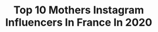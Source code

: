 ---
title: Top 10 Mothers Instagram Influencers In France In 2020
description: >-
  Find top mothers Instagram influencers in France in 2020. Most popular hashtags: #maman #viedemaman #famille #concours.
platform: Instagram
profiles:
  - username: "kidsneversleep"
    fullname: >-
      Vanessa S.
    location: "France"
    followers: 25495
    engagement: 658
    commentsToLikes: 0.093584
    id: ck5btvpvegp170i118g1t79tx
    verified: false
    hashtags: "#giuliana, #picoftheday, #amour, #moment"
  - username: "thefrenchfolk"
    fullname: >-
      Margaux Follis
    location: "France"
    followers: 64367
    engagement: 253
    commentsToLikes: 0.071724
    id: ck139mr0cm2uk0i19wtkvp70a
    verified: false
    hashtags: "#10daysold, #40weeks, #bumpdate, #39weeks"
  - username: "marine_roseetjosephine"
    fullname: >-
      Marine • Borntobemamma
    location: "France"
    followers: 21263
    engagement: 278
    commentsToLikes: 0.240547
    id: ck5qd9su5uiqi0i112cspdud1
    verified: false
    hashtags: "#babylove, #mamanfatigu, #reallifequotes, #goldenhour"
  - username: "idakakisina"
    fullname: >-
      Ida Kakisina
    location: "France"
    followers: 5167
    engagement: 1331
    commentsToLikes: 0.091183
    id: ck5hksrrvizbe0i11bmvn7jd8
    verified: false
    hashtags: "#firstborn, #momofthree, #motherdaughter, #momgoals"
  - username: "aurelien_muller_official"
    fullname: >-
      Aurelien Muller
    location: "France"
    followers: 86810
    engagement: 435
    commentsToLikes: 0.022294
    id: ck5hde9jzmygl0i118dtaqbl3
    verified: true
    hashtags: "#style, #ayana, #sundayhugs, #happyvalentinesweekend"
  - username: "daniellapintto"
    fullname: >-
      🍁 D a n i e l l a
    location: "France"
    followers: 277343
    engagement: 622
    commentsToLikes: 0.012540
    id: ck6u2xvqcujvl0j712k22rd49
    verified: false
    hashtags: "#fils, #giveway, #fizzer, #19juillet2019"
  - username: "georgecn_"
    fullname: >-
      George-C. NISTOR🇷🇴
    location: "France"
    followers: 14629
    engagement: 1776
    commentsToLikes: 0.009803
    id: ck5bvh7bcjmzt0i116rndx90f
    verified: false
    hashtags: "#stayhome"
  - username: "asnajda"
    fullname: >-
      Anne-Sophie
    location: "France"
    followers: 23664
    engagement: 388
    commentsToLikes: 0.038444
    id: ck6u9f2mnx71n0j712ogxi7ht
    verified: false
    hashtags: "#homesweethome, #practiseandalliscoming, #travellingkids, #urdhvamukhasvanasana"
  - username: "beaxgraphie"
    fullname: >-
      BéaXgraphie
    location: "France"
    followers: 2913
    engagement: 1386
    commentsToLikes: 0.064805
    id: ck55k8bs3yq2b0i11ahv8lzf5
    verified: false
    hashtags: "#chinatown, #fotodome, #hauntinghumans, #magnificomagazine"
  - username: "mojeh_i"
    fullname: >-
      Mojeh Izadpanah
    location: "France"
    followers: 54788
    engagement: 324
    commentsToLikes: 0.039926
    id: ck8t93v7qmv9v0j78vk0crpa5
    verified: true
    hashtags: "#pfw, #makeapromise, #dj, #marmar"
---
